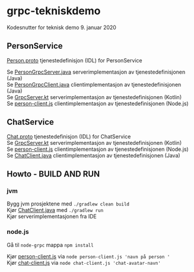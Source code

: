 # grpc-tekniskdemo
Kodesnutter for teknisk demo 9. januar 2020

## PersonService

[Person.proto](src/main/proto/Person.proto) tjenestedefinisjon (IDL) for PersonService  

Se [PersonGrpcServer.java](src/main/java/PersonGrpcServer.java) serverimplementasjon av tjenestedefinisjonen (Java)  
Se [PersonGrpcClient.java](src/main/java/PersonGrpcClient.java) clientimplementasjon av tjenestedefinisjonen (Java)  
Se [GrpcServer.kt](src/main/kotlin/GrpcServer.java) serverimplementasjon av tjenestedefinisjonen (Kotlin)  
Se [person-client.js](node-grpc/person-client.js) clientimplementasjon av tjenestedefinisjonen (Node.js)  

## ChatService

[Chat.proto](src/main/proto/Chat.proto) tjenestedefinisjon (IDL) for ChatService  
Se [GrpcServer.kt](src/main/kotlin/GrpcServer.java) serverimplementasjon av tjenestedefinisjonen (Kotlin)  
Se [person-client.js](node-grpc/person-client.js) clientimplementasjon av tjenestedefinisjonen (Node.js)  
Se [ChatClient.java](src/main/java/ChatClient.java) clientimplementasjon av tjenestedefinisjonen (Java)  


## Howto - BUILD AND RUN  

### jvm  
Bygg jvm prosjektene med `./gradlew clean build`  
Kjør [ChatClient.java](src/main/java/ChatClient.java) med `./gradlew run`  
Kjør serverimplementasjonen fra IDE  

### node.js
Gå til `node-grpc` mappa 
`npm install`

Kjør [person-client.js](node-grpc/person-client.js) via `node person-client.js 'navn på person '`  
Kjør [chat-client.js](node-grpc/chat-client.js) via `node chat-client.js 'chat-avatar-navn'`




